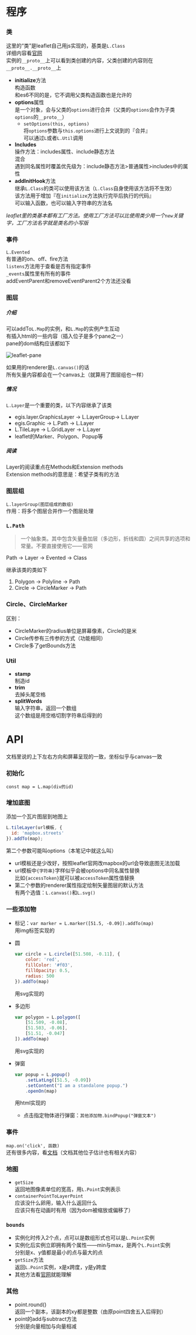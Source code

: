 # 程序

### 类

这里的“类”是leaflet自己用js实现的，基类是`L.Class`  
详细内容看[官网](https://leafletjs.com/reference-1.6.0.html#class)  
实例的`__proto__`上可以看到类创建的内容，父类创建的内容则在`__proto__.__proto__`上

- **initialize**方法  
  构造函数  
  和es6不同的是，它不调用父类构造函数也是允许的
- **options**属性  
  是一个对象，会与父类的`options`进行合并（父类的`options`会作为子类`options`的`__proto__`）  
  - `setOptions(this, options)`  
    将`options`参数与`this.options`进行上文说到的『合并』  
    可以通过`L`或者`L.Util`调用  
- **Includes**  
  操作方法：includes属性、include静态方法  
  混合  
  遇到同名属性时覆盖优先级为：include静态方法>普通属性>includes中的属性
- **addInitHook**方法  
  继承`L.Class`的类可以使用该方法（`L.Class`自身使用该方法将不生效）  
  该方法用于增加『在`initialize`方法执行完毕后执行的代码』  
  可以输入函数，也可以输入字符串的方法名

*leaflet里的类基本都有工厂方法。使用工厂方法可以比使用类少用一个`new`关键字，工厂方法名字就是类名的小写版*

### 事件

`L.Evented`  
有普通的on、off、fire方法  
`listens`方法用于查看是否有指定事件  
`_events`属性里有所有的事件  
addEventParent和removeEventParent2个方法还没看

### 图层

##### 介绍

可以addTo`L.Map`的实例，和`L.Map`的实例产生互动  
有插入html的一些内容（插入位子是多个pane之一）  
pane的dom结构应该都如下

![leaflet-pane](..\图片\leaflet-pane.png)

如果用的renderer是`L.canvas()`的话  
所有矢量内容都会在一个canvas上（就算用了图层组也一样）

##### 情况

`L.Layer`是一个重要的类，以下内容继承了该类

- egis.layer.GraphicsLayer -> L.LayerGroup-> L.Layer
- egis.Graphic -> L.Path -> L.Layer
- L.TileLaye -> L.GridLayer -> L.Layer
- leaflet的Marker、Polygon、Popup等

##### 阅读

Layer的阅读重点在Methods和Extension methods  
Extension methods的意思是：希望子类有的方法

### 图层组

`L.layerGroup(图层组成的数组)`  
作用：将多个图层合并作一个图层处理

### `L.Path`

> 一个抽象类。其中包含矢量叠加层（多边形，折线和圆）之间共享的选项和常量。不要直接使用它——官网

Path -> Layer -> Evented -> Class

继承该类的类如下

1. Polygon -> Polyline -> Path
2. Circle -> CircleMarker -> Path

### Circle、CircleMarker 

区别：

- CircleMarker的radius单位是屏幕像素，Circle的是米
- Circle传参有三传参的方式（功能相同）
- Circle多了getBounds方法

### Util

- **stamp**  
  制造id
- **trim**  
  去掉头尾空格
- **splitWords**  
  输入字符串，返回一个数组  
  这个数组是用空格切割字符串后得到的









# API

文档里说的上下左右方向和屏幕呈现的一致，坐标似乎与canvas一致


### 初始化

`const map = L.map(div的id)`

### 增加底图

添加一个瓦片图层到地图上

```javascript
L.tileLayer(url模板, {
  id: 'mapbox.streets'
}).addTo(map);
```

第二个参数可能叫options（本笔记中就这么叫）

- url模板还是少改好，按照leaflet官网改mapbox的url会导致底图无法加载
- url模板中`{字符串}`字样似乎会被options中同名属性替换  
  比如`{accessToken}`就可以被`accessToken`属性值替换
- 第二个参数的renderer属性指定绘制矢量图层的默认方法  
  有两个选值：`L.canvas()`和`L.svg()`

### 一些添加物

- 标记：`var marker = L.marker([51.5, -0.09]).addTo(map)`  
  用img标签实现的

- 圆  

  ```javascript
  var circle = L.circle([51.508, -0.11], {
      color: 'red',
      fillColor: '#f03',
      fillOpacity: 0.5,
      radius: 500
  }).addTo(map)
  ```

  用svg实现的

- 多边形  

  ```javascript
  var polygon = L.polygon([
      [51.509, -0.08],
      [51.503, -0.06],
      [51.51, -0.047]
  ]).addTo(map)
  ```

  用svg实现的

- 弹窗  

  ```javascript
  var popup = L.popup()
      .setLatLng([51.5, -0.09])
      .setContent("I am a standalone popup.")
      .openOn(map)
  ```

  用html实现的

  - 点击指定物体进行弹窗：`其他添加物.bindPopup("弹窗文本")`

### 事件

`map.on('click', 函数)`  
还有很多内容，看[文档](https://leafletjs.com/reference-1.6.0.html#map-baselayerchange)（文档其他位子估计也有相关内容）

### 地图

- `getSize`  
  返回地图像素单位的宽高，用`L.Point`实例表示
- `containerPointToLayerPoint`  
  应该没什么卵用，输入什么返回什么  
  应该只有在动画时有用（因为dom被缩放或偏移了）

### `bounds`

- 实例化时传入2个点，点可以是数组形式也可以是`L.Point`实例  
- 实例化后实例立即拥有两个属性——min与max，是两个`L.Point`实例  
  分别是x、y值都是最小的点与最大的点
- `getSize`方法  
  返回`L.Point`实例，x是x跨度，y是y跨度
- 其他方法看[官网](https://leafletjs.com/reference-1.0.3.html#bounds)就能理解

### 其他

- point.round()  
  返回一个副本，该副本的xy都是整数（由原point四舍五入后得到）
- point的add与subtract方法  
  分别是向量相加与向量相减

